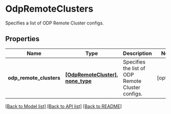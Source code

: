# OdpRemoteClusters

Specifies a list of ODP Remote Cluster configs.

## Properties
Name | Type | Description | Notes
------------ | ------------- | ------------- | -------------
**odp_remote_clusters** | [**[OdpRemoteCluster], none_type**](OdpRemoteCluster.md) | Specifies the list of ODP Remote Cluster configs. | [optional] 

[[Back to Model list]](../README.md#documentation-for-models) [[Back to API list]](../README.md#documentation-for-api-endpoints) [[Back to README]](../README.md)



